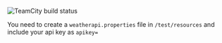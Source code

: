 ![TeamCity build status](https://spartaglobal.teamcity.com/app/rest/builds/buildType:id:WeatherApiRestAssuredExample_BuildTest/statusIcon.svg)

You need to create a `weatherapi.properties` file in `/test/resources` and include 
your api key as `apikey=`